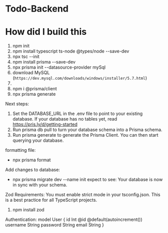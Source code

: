 # Todo-Backend

# How did I build this
1. npm init
2. npm install typescript ts-node @types/node --save-dev
3. npx tsc --init
4. npm install prisma --save-dev
5. npx prisma init --datasource-provider mySql
6. download MySQL (`https://dev.mysql.com/downloads/windows/installer/5.7.html`)
7.
8. npm i @prisma/client
9. npx prisma generate


Next steps:
1. Set the DATABASE_URL in the .env file to point to your existing database. If your database has no tables yet, read https://pris.ly/d/getting-started
2. Run prisma db pull to turn your database schema into a Prisma schema.
3. Run prisma generate to generate the Prisma Client. You can then start querying your database.


formatting file: 
- npx prisma format

Add changes to database:
- npx prisma migrate dev --name init
expect to see: Your database is now in sync with your schema.

Zod Requirements: You must enable strict mode in your tsconfig.json. This is a best practice for all TypeScript projects.

1. npm install zod

Authentication: model User {
  id Int @id @default(autoincrement())
  username String
  password String
  email String
}

